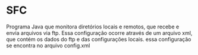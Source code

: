 # SFC
Programa Java que monitora diretórios locais e remotos, que recebe e envia arquivos via ftp. Essa configuração ocorre através de um arquivo xml, que contém os dados do ftp e das configurações locais. essa configuração se encontra no arquivo config.xml
